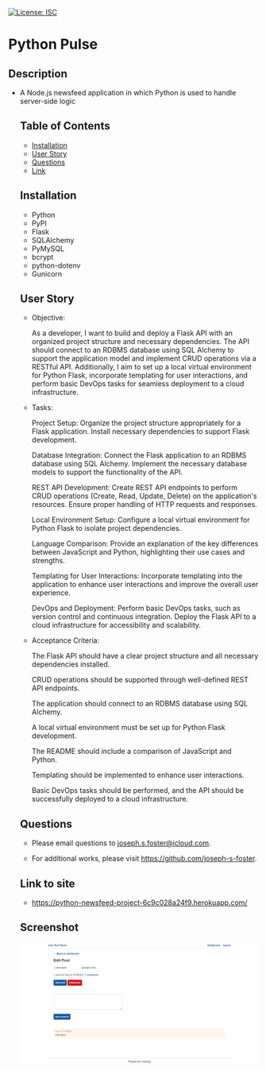 [![License: ISC](https://img.shields.io/badge/License-ISC-blue.svg)](https://opensource.org/licenses/ISC)

# Python Pulse

## Description

- A Node.js newsfeed application in which Python is used to handle server-side logic

  ## Table of Contents

  - [Installation](#installation)
  - [User Story](#user-story)
  - [Questions](#questions)
  - [Link](#link-to-site)

  ## Installation

  - Python
  - PyPI
  - Flask
  - SQLAlchemy
  - PyMySQL
  - bcrypt
  - python-dotenv
  - Gunicorn

  ## User Story

  - Objective:

    As a developer, I want to build and deploy a Flask API with an organized project structure and necessary dependencies. The API should connect to an RDBMS database using SQL Alchemy to support the application model and implement CRUD operations via a RESTful API. Additionally, I aim to set up a local virtual environment for Python Flask, incorporate templating for user interactions, and perform basic DevOps tasks for seamless deployment to a cloud infrastructure.

  - Tasks:

    Project Setup:
    Organize the project structure appropriately for a Flask application.
    Install necessary dependencies to support Flask development.
    
    Database Integration:
    Connect the Flask application to an RDBMS database using SQL Alchemy.
    Implement the necessary database models to support the functionality of the API.
    
    REST API Development:
    Create REST API endpoints to perform CRUD operations (Create, Read, Update, Delete) on the application's resources.
    Ensure proper handling of HTTP requests and responses.

    Local Environment Setup:
    Configure a local virtual environment for Python Flask to isolate project dependencies.
    
    Language Comparison:
    Provide an explanation of the key differences between JavaScript and Python, highlighting their use cases and strengths.
    
    Templating for User Interactions:
    Incorporate templating into the application to enhance user interactions and improve the overall user experience.

    DevOps and Deployment:
    Perform basic DevOps tasks, such as version control and continuous integration.
    Deploy the Flask API to a cloud infrastructure for accessibility and scalability.

  - Acceptance Criteria:

    The Flask API should have a clear project structure and all necessary dependencies installed.

    CRUD operations should be supported through well-defined REST API endpoints.
    
    The application should connect to an RDBMS database using SQL Alchemy.
    
    A local virtual environment must be set up for Python Flask development.

    The README should include a comparison of JavaScript and Python.

    Templating should be implemented to enhance user interactions.

    Basic DevOps tasks should be performed, and the API should be successfully deployed to a cloud infrastructure.

  ## Questions

  - Please email questions to joseph.s.foster@icloud.com.

  - For additional works, please visit https://github.com/joseph-s-foster.

  ## Link to site

  - https://python-newsfeed-project-6c9c028a24f9.herokuapp.com/

  ## Screenshot

  ![screenshot of webpage](./Screenshot.png)